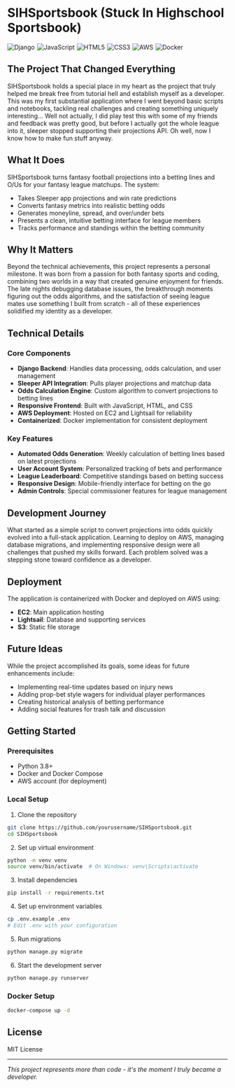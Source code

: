 # SIHSportsbook (Stuck In Highschool Sportsbook)

<div style="display: flex; flex-wrap: wrap; gap: 5px;">
  <img src="https://img.shields.io/badge/django-%23092E20.svg?style=for-the-badge&logo=django&logoColor=white" alt="Django"/>
  <img src="https://img.shields.io/badge/javascript-%23F7DF1E.svg?style=for-the-badge&logo=javascript&logoColor=black" alt="JavaScript"/>
  <img src="https://img.shields.io/badge/html5-%23E34F26.svg?style=for-the-badge&logo=html5&logoColor=white" alt="HTML5"/>
  <img src="https://img.shields.io/badge/css3-%231572B6.svg?style=for-the-badge&logo=css3&logoColor=white" alt="CSS3"/>
  <img src="https://img.shields.io/badge/AWS-%23FF9900.svg?style=for-the-badge&logo=amazon-aws&logoColor=white" alt="AWS"/>
  <img src="https://img.shields.io/badge/docker-%230db7ed.svg?style=for-the-badge&logo=docker&logoColor=white" alt="Docker"/>
</div>

## The Project That Changed Everything

SIHSportsbook holds a special place in my heart as the project that truly helped me break free from tutorial hell and establish myself as a developer. This was my first substantial application where I went beyond basic scripts and notebooks, tackling real challenges and creating something uniquely interesting... Well not actually, I did play test this with some of my friends and feedback was pretty good, but before I actually got the whole league into it, sleeper stopped supporting their projections API. Oh well, now I know how to make fun stuff anyway.

## What It Does

SIHSportsbook turns fantasy football projections into a betting lines and O/Us for your fantasy league matchups. The system:

- Takes Sleeper app projections and win rate predictions
- Converts fantasy metrics into realistic betting odds
- Generates moneyline, spread, and over/under bets
- Presents a clean, intuitive betting interface for league members
- Tracks performance and standings within the betting community

## Why It Matters

Beyond the technical achievements, this project represents a personal milestone. It was born from a passion for both fantasy sports and coding, combining two worlds in a way that created genuine enjoyment for friends. The late nights debugging database issues, the breakthrough moments figuring out the odds algorithms, and the satisfaction of seeing league mates use something I built from scratch - all of these experiences solidified my identity as a developer.

## Technical Details

### Core Components
- **Django Backend**: Handles data processing, odds calculation, and user management
- **Sleeper API Integration**: Pulls player projections and matchup data
- **Odds Calculation Engine**: Custom algorithm to convert projections to betting lines
- **Responsive Frontend**: Built with JavaScript, HTML, and CSS
- **AWS Deployment**: Hosted on EC2 and Lightsail for reliability
- **Containerized**: Docker implementation for consistent deployment

### Key Features
- **Automated Odds Generation**: Weekly calculation of betting lines based on latest projections
- **User Account System**: Personalized tracking of bets and performance
- **League Leaderboard**: Competitive standings based on betting success
- **Responsive Design**: Mobile-friendly interface for betting on the go
- **Admin Controls**: Special commissioner features for league management

## Development Journey

What started as a simple script to convert projections into odds quickly evolved into a full-stack application. Learning to deploy on AWS, managing database migrations, and implementing responsive design were all challenges that pushed my skills forward. Each problem solved was a stepping stone toward confidence as a developer.

## Deployment

The application is containerized with Docker and deployed on AWS using:
- **EC2**: Main application hosting
- **Lightsail**: Database and supporting services
- **S3**: Static file storage

## Future Ideas

While the project accomplished its goals, some ideas for future enhancements include:
- Implementing real-time updates based on injury news
- Adding prop-bet style wagers for individual player performances
- Creating historical analysis of betting performance
- Adding social features for trash talk and discussion

## Getting Started

### Prerequisites
- Python 3.8+
- Docker and Docker Compose
- AWS account (for deployment)

### Local Setup
1. Clone the repository
```bash
git clone https://github.com/yourusername/SIHSportsbook.git
cd SIHSportsbook
```

2. Set up virtual environment
```bash
python -m venv venv
source venv/bin/activate  # On Windows: venv\Scripts\activate
```

3. Install dependencies
```bash
pip install -r requirements.txt
```

4. Set up environment variables
```bash
cp .env.example .env
# Edit .env with your configuration
```

5. Run migrations
```bash
python manage.py migrate
```

6. Start the development server
```bash
python manage.py runserver
```

### Docker Setup
```bash
docker-compose up -d
```

## License
MIT License

---

*This project represents more than code - it's the moment I truly became a developer.*
